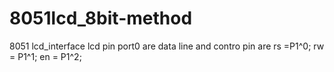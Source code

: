 # 8051lcd_8bit-method
8051 lcd_interface
lcd pin port0 are data line and contro pin are rs =P1^0; rw = P1^1; en = P1^2;
